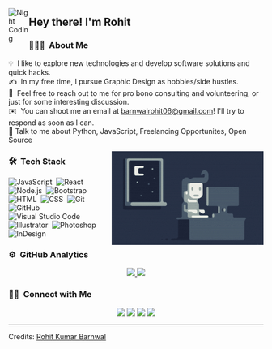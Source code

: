 <img alt="Night Coding" src="./assets/Hand%20Wave.gif" width='40' align="left"/><h2>Hey there! I'm Rohit</h2>

<!-- ## 👋 &nbsp;Hey there! I'm Rohit -->

### 👨🏻‍💻 &nbsp;About Me

💡 &nbsp;I like to explore new technologies and develop software solutions and quick hacks.\
✍️ &nbsp;In my free time, I pursue Graphic Design as hobbies/side hustles.\
💬 &nbsp;Feel free to reach out to me for pro bono consulting and volunteering, or just for some interesting discussion.\
✉️ &nbsp;You can shoot me an email at barnwalrohit06@gmail.com! I'll try to respond as soon as I can.\
💬 Talk to me about Python, JavaScript, Freelancing Opportunites, Open Source 

<img alt="Night Coding" src="https://raw.githubusercontent.com/AVS1508/AVS1508/master/assets/Night-Coding.gif" align="right"/>

### 🛠 &nbsp;Tech Stack

![JavaScript](https://img.shields.io/badge/-JavaScript-05122A?style=flat&logo=javascript)&nbsp;
![React](https://img.shields.io/badge/-React-05122A?style=flat&logo=react)&nbsp;
![Node.js](https://img.shields.io/badge/-Node.js-05122A?style=flat&logo=node.js)&nbsp;
![Bootstrap](https://img.shields.io/badge/-Bootstrap-05122A?style=flat&logo=bootstrap&logoColor=563D7C)\
![HTML](https://img.shields.io/badge/-HTML-05122A?style=flat&logo=HTML5)&nbsp;
![CSS](https://img.shields.io/badge/-CSS-05122A?style=flat&logo=CSS3&logoColor=1572B6)&nbsp;
![Git](https://img.shields.io/badge/-Git-05122A?style=flat&logo=git)&nbsp;
![GitHub](https://img.shields.io/badge/-GitHub-05122A?style=flat&logo=github)&nbsp;
![Visual Studio Code](https://img.shields.io/badge/-Visual%20Studio%20Code-05122A?style=flat&logo=visual-studio-code&logoColor=007ACC)&nbsp;
![Illustrator](https://img.shields.io/badge/-Illustrator-05122A?style=flat&logo=adobe-illustrator)&nbsp;
![Photoshop](https://img.shields.io/badge/-Photoshop-05122A?style=flat&logo=adobe-photoshop)&nbsp;
![InDesign](https://img.shields.io/badge/-InDesign-05122A?style=flat&logo=adobe-indesign)

### ⚙️ &nbsp;GitHub Analytics

<p align="center">
<a href="https://github.com/kROnHIT">
  <img height="180em" src="https://github-readme-stats-eight-theta.vercel.app/api?username=kROnHIT&show_icons=true&theme=algolia&include_all_commits=true&count_private=true"/>
  <img height="180em" src="https://github-readme-stats-eight-theta.vercel.app/api/top-langs/?username=kROnHIT&layout=compact&langs_count=8&theme=algolia"/>
</a>
</p>

### 🤝🏻 &nbsp;Connect with Me

<p align="center">
<a href="www.linkedin.com/in/kronhit"><img src="https://img.shields.io/badge/-Rohit%20Kumar%20Barnwal-0077B5?style=flat&logo=Linkedin&logoColor=white"/></a>
<a href="mailto:barnwalrohit06@gmail.com"><img src="https://img.shields.io/badge/-barnwalrohit06@gmail.com-D14836?style=flat&logo=Gmail&logoColor=white"/></a>
<a href="https://www.instagram.com/barnwal_rohit61/"><img src="https://img.shields.io/badge/-@barnwal_rohit61-E4405F?style=flat&logo=Instagram&logoColor=white"/></a>
<a href="https://www.facebook.com/barnwalrohit610/"><img src="https://img.shields.io/badge/-@barnwalrohit610-1877F2?style=flat&logo=Facebook&logoColor=white"/></a>
</p>

-----
Credits: [Rohit Kumar Barnwal](https://github.com/kROnHIT)
